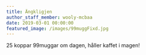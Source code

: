 ```yaml
---
title: Ängkligjen
author_staff_member: wooly-mcbaa
date: 2019-03-01 00:00:00
featured_image: /images/99muggFixd.jpg
---
```


25 koppar 99muggar om dagen, håller kaffet i magen!